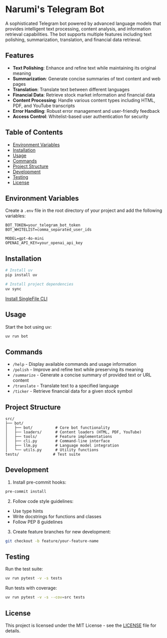 # Narumi's Telegram Bot

A sophisticated Telegram bot powered by advanced language models that provides intelligent text processing, content analysis, and information retrieval capabilities. The bot supports multiple features including text polishing, summarization, translation, and financial data retrieval.

## Features

- **Text Polishing**: Enhance and refine text while maintaining its original meaning
- **Summarization**: Generate concise summaries of text content and web pages
- **Translation**: Translate text between different languages
- **Financial Data**: Retrieve stock market information and financial data
- **Content Processing**: Handle various content types including HTML, PDF, and YouTube transcripts
- **Error Handling**: Robust error management and user-friendly feedback
- **Access Control**: Whitelist-based user authentication for security

## Table of Contents

- [Environment Variables](#environment-variables)
- [Installation](#installation)
- [Usage](#usage)
- [Commands](#commands)
- [Project Structure](#project-structure)
- [Development](#development)
- [Testing](#testing)
- [License](#license)

## Environment Variables

Create a `.env` file in the root directory of your project and add the following variables:

```plaintext
BOT_TOKEN=your_telegram_bot_token
BOT_WHITELIST=comma_separated_user_ids

MODEL=gpt-4o-mini
OPENAI_API_KEY=your_openai_api_key
```

## Installation

```sh
# Install uv
pip install uv

# Install project dependencies
uv sync
```

[Install SingleFile CLI](https://github.com/gildas-lormeau/single-file-cli?tab=readme-ov-file#manual-installation)

## Usage

Start the bot using uv:

```sh
uv run bot
```

## Commands

- `/help` - Display available commands and usage information
- `/polish` - Improve and refine text while preserving its meaning
- `/summarize` - Generate a concise summary of provided text or URL content
- `/translate` - Translate text to a specified language
- `/ticker` - Retrieve financial data for a given stock symbol

## Project Structure

```
src/
├── bot/
│   ├── bot/          # Core bot functionality
│   ├── loaders/      # Content loaders (HTML, PDF, YouTube)
│   ├── tools/        # Feature implementations
│   ├── cli.py        # Command-line interface
│   ├── llm.py        # Language model integration
│   └── utils.py      # Utility functions
tests/               # Test suite
```

## Development

1. Install pre-commit hooks:

```sh
pre-commit install
```

2. Follow code style guidelines:

- Use type hints
- Write docstrings for functions and classes
- Follow PEP 8 guidelines

3. Create feature branches for new development:

```sh
git checkout -b feature/your-feature-name
```

## Testing

Run the test suite:

```sh
uv run pytest -v -s tests
```

Run tests with coverage:

```sh
uv run pytest -v -s --cov=src tests
```

## License

This project is licensed under the MIT License - see the [LICENSE](LICENSE) file for details.
